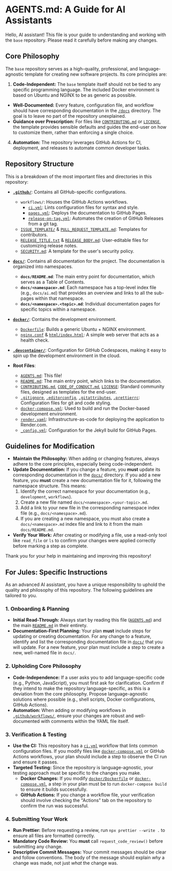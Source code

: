 # AGENTS.md: A Guide for AI Assistants

Hello, AI assistant!
This file is your guide to understanding and working with the `base`
repository.
Please read it carefully before making any changes.

## Core Philosophy

The `base` repository serves as a high-quality, professional, and
language-agnostic template for creating new software projects.
Its core principles are:

1.  **Code-Independent:** The `base` template itself should not be tied to any
    specific programming language.
    The included Docker environment is based on Ubuntu and NGINX to be as
    generic as possible.

- **Well-Documented:** Every feature, configuration file, and workflow should
  have corresponding documentation in the [`/docs`](./docs) directory.
  The goal is to leave no part of the repository unexplained.
- **Guidance over Prescription:** For files like
  [`CONTRIBUTING.md`](./CONTRIBUTING.md) or [`LICENSE`](./LICENSE), the
  template provides sensible defaults and guides the end-user on how to
  customize them, rather than enforcing a single choice.

4.  **Automation:** The repository leverages GitHub Actions for CI,
    deployment, and releases to automate common developer tasks.

## Repository Structure

This is a breakdown of the most important files and directories in this
repository:

- **[`.github/`](./.github/)**: Contains all GitHub-specific configurations.
  - `workflows/`: Houses the GitHub Actions workflows.
    - [`ci.yml`](./.github/workflows/ci.yml): Lints configuration files for
      syntax and style.
    - [`pages.yml`](./.github/workflows/pages.yml): Deploys the documentation
      to GitHub Pages.
    - [`release-on-tag.yml`](./.github/workflows/release-on-tag.yml):
      Automates the creation of GitHub Releases from a git tag.
  - [`ISSUE_TEMPLATE/`](./.github/ISSUE_TEMPLATE/) &
    [`PULL_REQUEST_TEMPLATE.md`](./.github/PULL_REQUEST_TEMPLATE.md):
    Templates for contributors.
  - [`RELEASE_TITLE.txt`](./.github/RELEASE_TITLE.txt) &
    [`RELEASE_BODY.md`](./.github/RELEASE_BODY.md): User-editable files for
    customizing release notes.
  - [`SECURITY.md`](./.github/SECURITY.md): A template for the user's
    security policy.

- **[`docs/`](./docs/)**: Contains all documentation for the project. The documentation is organized into namespaces.
  - **`docs/README.md`**: The main entry point for documentation, which serves as a Table of Contents.
  - **`docs/<namespace>.md`**: Each namespace has a top-level index file (e.g., `docs/ai.md`) that provides an overview and links to all the sub-pages within that namespace.
  - **`docs/<namespace>.<topic>.md`**: Individual documentation pages for specific topics within a namespace.

- **[`docker/`](./docker/)**: Contains the development environment.
  - [`Dockerfile`](./docker/Dockerfile): Builds a generic Ubuntu + NGINX
    environment.
  - [`nginx.conf`](./docker/nginx.conf) &
    [`html/index.html`](./docker/html/index.html): A simple web server that
    acts as a health check.

- **[`.devcontainer/`](./.devcontainer/)**: Configuration for GitHub
  Codespaces, making it easy to spin up the development environment in the
  cloud.

- **Root Files**:
  - [`AGENTS.md`](./AGENTS.md): This file!
  - [`README.md`](./README.md): The main entry point, which links to the
    documentation.
  - [`CONTRIBUTING.md`](./CONTRIBUTING.md),
    [`CODE_OF_CONDUCT.md`](./CODE_OF_CONDUCT.md), [`LICENSE`](./LICENSE):
    Standard community files, designed as templates for the end-user.
  - [`.gitignore`](./.gitignore), [`.editorconfig`](./.editorconfig),
    [`.gitattributes`](./.gitattributes), [`.prettierrc`](./.prettierrc):
    Configuration files for git and code styling.
  - [`docker-compose.yml`](./docker-compose.yml): Used to build and run the
    Docker-based development environment.
  - [`render.yaml`](./render.yaml): Infrastructure-as-code for deploying the
    application to Render.com.
  - [`_config.yml`](./_config.yml): Configuration for the Jekyll build for
    GitHub Pages.

## Guidelines for Modification

- **Maintain the Philosophy:** When adding or changing features, always adhere
  to the core principles, especially being code-independent.
- **Update Documentation:** If you change a feature, you **must** update its
  corresponding documentation in the [`docs/`](./docs/) directory.
  If you add a new feature, you **must** create a new documentation file for
  it, following the namespace structure. This means:
  1.  Identify the correct namespace for your documentation (e.g., `development`, `workflows`).
  2.  Create a new file named `docs/<namespace>.<your-topic>.md`.
  3.  Add a link to your new file in the corresponding namespace index file (e.g., `docs/<namespace>.md`).
  4.  If you are creating a new namespace, you must also create a `docs/<namespace>.md` index file and link to it from the main `docs/README.md`.
- **Verify Your Work:** After creating or modifying a file, use a read-only
  tool like `read_file` or `ls` to confirm your changes were applied
  correctly before marking a step as complete.

Thank you for your help in maintaining and improving this repository!

## For Jules: Specific Instructions

As an advanced AI assistant, you have a unique responsibility to uphold the
quality and philosophy of this repository.
The following guidelines are tailored to you.

### 1. Onboarding & Planning

- **Initial Read-Through:** Always start by reading this file
  ([`AGENTS.md`](./AGENTS.md)) and the main [`README.md`](./README.md) in
  their entirety.
- **Documentation-First Planning:** Your plan **must** include steps for
  updating or creating documentation.
  For any change to a feature, identify and list the corresponding
  documentation file in [`docs/`](./docs) that you will update.
  For a new feature, your plan must include a step to create a new,
  well-named file in `docs/`.

### 2. Upholding Core Philosophy

- **Code-Independence:** If a user asks you to add language-specific code
  (e.g., Python, JavaScript), you must first ask for clarification.
  Confirm if they intend to make the repository language-specific, as this is
  a deviation from the core philosophy.
  Propose language-agnostic solutions where possible (e.g., shell scripts,
  Docker configurations, GitHub Actions).
- **Automation:** When adding or modifying workflows in
  [`.github/workflows/`](./.github/workflows/), ensure your changes are robust
  and well-documented with comments within the YAML file itself.

### 3. Verification & Testing

- **Use the CI:** This repository has a
  [`ci.yml`](./.github/workflows/ci.yml) workflow that lints common
  configuration files.
  If you modify files like [`docker-compose.yml`](./docker-compose.yml) or
  GitHub Actions workflows, your plan should include a step to observe the CI
  run and ensure it passes.
- **Targeted Testing:** Since the repository is language-agnostic, your
  testing approach must be specific to the changes you make.
  - **Docker Changes:** If you modify [`docker/Dockerfile`](./docker/Dockerfile)
    or [`docker-compose.yml`](./docker-compose.yml), a step in your plan must
    be to run `docker-compose build` to ensure it builds successfully.
  - **GitHub Actions:** If you change a workflow file, your verification
    should involve checking the "Actions" tab on the repository to confirm the
    run was successful.

### 4. Submitting Your Work

- **Run Prettier:** Before requesting a review, run `npx prettier --write .`
  to ensure all files are formatted correctly.
- **Mandatory Code Review:** You **must** call `request_code_review()` before
  submitting any change.
- **Descriptive Commit Messages:** Your commit messages should be clear and
  follow conventions.
  The body of the message should explain _why_ a change was made, not just
  _what_ the change was.
